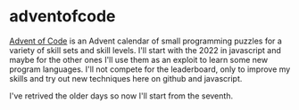 # adventofcode

[Advent of Code](https://adventofcode.com/) is an Advent calendar of small programming puzzles for a variety of skill sets and skill levels.
I'll start with the 2022 in javascript and maybe for the other ones I'll use them as an exploit to learn some new program languages.
I'll not compete for the leaderboard, only to improve my skills and try out new techniques here on github and javascript.

I've retrived the older days so now I'll start from the seventh.
